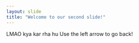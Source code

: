```yaml
---
layout: slide
title: "Welcome to our second slide!"
---
```

LMAO kya kar rha hu
Use the left arrow to go back!
